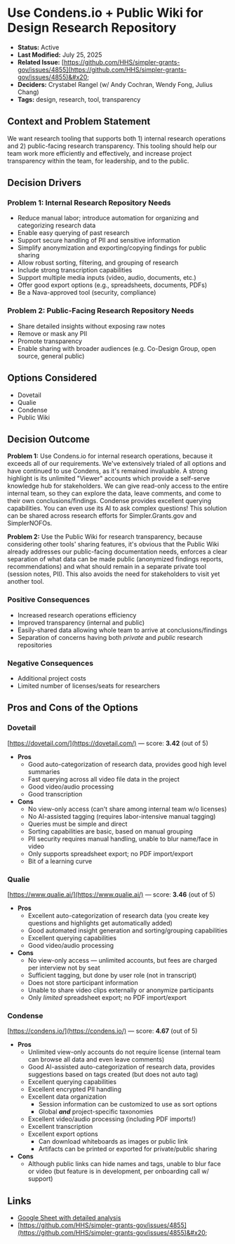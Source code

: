 # Use Condens.io + Public Wiki for Design Research Repository

* **Status:** Active
* **Last Modified:** July 25, 2025
* **Related Issue:** [https://github.com/HHS/simpler-grants-gov/issues/4855](https://github.com/HHS/simpler-grants-gov/issues/4855)&#x20;
* **Deciders:** Crystabel Rangel (w/ Andy Cochran, Wendy Fong, Julius Chang)&#x20;
* **Tags:** design, research, tool, transparency

## Context and Problem Statement

We want research tooling that supports both 1) internal research operations and 2) public-facing research transparency. This tooling should help our team work more efficiently and effectively, and increase project transparency within the team, for leadership, and to the public.&#x20;

## Decision Drivers

### **Problem 1: Internal Research Repository Needs**

* Reduce manual labor; introduce automation for organizing and categorizing research data
* Enable easy querying of past research&#x20;
* Support secure handling of PII and sensitive information&#x20;
* Simplify anonymization and exporting/copying findings for public sharing&#x20;
* Allow robust sorting, filtering, and grouping of research&#x20;
* Include strong transcription capabilities&#x20;
* Support multiple media inputs (video, audio, documents, etc.)&#x20;
* Offer good export options (e.g., spreadsheets, documents, PDFs)&#x20;
* Be a Nava-approved tool (security, compliance)&#x20;

### **Problem 2: Public-Facing Research Repository Needs**

* Share detailed insights without exposing raw notes&#x20;
* Remove or mask any PII&#x20;
* Promote transparency&#x20;
* Enable sharing with broader audiences (e.g. Co-Design Group, open source, general public)&#x20;

## Options Considered

* Dovetail&#x20;
* Qualie&#x20;
* Condense&#x20;
* Public Wiki&#x20;

## Decision Outcome

**Problem 1:** Use Condens.io for internal research operations, because it exceeds all of our requirements. We've extensively trialed of all options and have continued to use Condens, as it's remained invaluable. A strong highlight is its unlimited "Viewer" accounts which provide a self-serve knowledge hub for stakeholders. We can give read-only access to the entire internal team, so they can explore the data, leave comments, and come to their own conclusions/findings. Condense provides excellent querying capabilities. You can even use its AI to ask complex questions! This solution can be shared across research efforts for Simpler.Grants.gov and SimplerNOFOs.&#x20;

**Problem 2:** Use the Public Wiki for research transparency, because considering other tools' sharing features, it's obvious that the Public Wiki already addresses our public-facing documentation needs, enforces a clear separation of what data can be made public (anonymized findings reports, recommendations) and what should remain in a separate private tool (session notes, PII). This also avoids the need for stakeholders to visit yet another tool.&#x20;

### Positive Consequences

* Increased research operations efficiency&#x20;
* Improved transparency (internal and public)&#x20;
* Easily-shared data allowing whole team to arrive at conclusions/findings
* Separation of concerns having both _private_ and _public_ research repositories&#x20;

### Negative Consequences

* Additional project costs&#x20;
* Limited number of licenses/seats for researchers

## Pros and Cons of the Options

### Dovetail

[https://dovetail.com/](https://dovetail.com/) — score: **3.42** (out of 5)

* **Pros**
  * Good auto-categorization of research data, provides good high level summaries&#x20;
  * Fast querying across all video file data in the project&#x20;
  * Good video/audio processing&#x20;
  * Good transcription&#x20;
* **Cons**
  * No view-only access (can't share among internal team w/o licenses)&#x20;
  * No AI-assisted tagging (requires labor-intensive manual tagging)&#x20;
  * Queries must be simple and direct&#x20;
  * Sorting capabilities are basic, based on manual grouping&#x20;
  * PII security requires manual handling, unable to blur name/face in video&#x20;
  * Only supports spreadsheet export; no PDF import/export&#x20;
  * Bit of a learning curve&#x20;

### Qualie

[https://www.qualie.ai/](https://www.qualie.ai/) — score: **3.46** (out of 5)

* **Pros**
  * Excellent auto-categorization of research data (you create key questions and highlights get automatically added)
  * Good automated insight generation and sorting/grouping capabilities&#x20;
  * Excellent querying capabilities&#x20;
  * Good video/audio processing&#x20;
* **Cons**
  * No view-only access — unlimited accounts, but fees are charged per interview not by seat
  * Sufficient tagging, but done by user role (not in transcript)&#x20;
  * Does not store participant information&#x20;
  * Unable to share video clips externally or anonymize participants&#x20;
  * Only _limited_ spreadsheet export; no PDF import/export

### Condense

[https://condens.io/](https://condens.io/) — score: **4.67** (out of 5)

* **Pros**
  * Unlimited view-only accounts do not require license (internal team can browse all data and even leave comments)&#x20;
  * Good AI-assisted auto-categorization of research data, provides suggestions based on tags created (but does not auto tag)&#x20;
  * Excellent querying capabilities&#x20;
  * Excellent encrypted PII handling&#x20;
  * Excellent data organization&#x20;
    * Session information can be customized to use as sort options
    * Global _**and**_ project-specific taxonomies&#x20;
  * Excellent video/audio processing (including PDF imports!)
  * Excellent transcription&#x20;
  * Excellent export options
    * Can download whiteboards as images or public link
    * Artifacts can be printed or exported for private/public sharing&#x20;
* **Cons**
  * Although public links can hide names and tags, unable to blur face or video (but feature is in development, per onboarding call w/ support)&#x20;

## Links

* [Google Sheet with detailed analysis](https://docs.google.com/spreadsheets/d/1oM28qOTsRtVMEsjctBweZPAyyiaB-TjuF6SlcSfDZLs/edit?gid=0#gid=0)&#x20;
* [https://github.com/HHS/simpler-grants-gov/issues/4855](https://github.com/HHS/simpler-grants-gov/issues/4855)&#x20;
